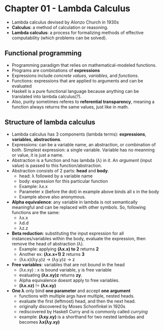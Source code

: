 # Chapter 01 - Lambda Calculus

* Lambda calculus devised by Alonzo Church in 1930s
* **Calculus**: a method of calculation or reasoning.
* **Lambda calculus**: a process for formalizing methods of effective
    computability (which problems can be solved).

## Functional programming

* Programming paradigm that relies on mathematical-modeled functions.
* Programs are combinations of **expressions**
* Expressions include *concrete values*, *variables*, and *functions*.
* Functions: expressions that are applied to arguments and can be evaluated
* Haskell is a pure functional language because anything can be translated into lambda calculus(?).
* Also, purity sometimes referes to **referential transparency**, meaning a
  function always returns the same values, just like in math.

## Structure of lambda calculus

* Lambda calculus has 3 components (lambda terms): **expressions**, **variables**, **abstractions**.
* Expressions: can be a variable name, an abstraction, or combination of both.
  Simplest expression: a single variable. Variable has no meanning or value, it is just a name.
* Abstraction is a function and has lambda (&lambda;) in it. An *argument*
  (input value) is passed to this function/abstraction.
* Abstraction consists of 2 parts: **head** and **body**.
    * head: &lambda; followed by a variable name
    * body: expression for this particular function
    * Example: &lambda;x.x
    * Parameter x (before the dot) in example above binds all x in the body
    * Example above also anonymous.
* **Alpha equivalence**: any variable in lambda is not semantically meaningful and
  can be replaced with other symbols. So, following functions are the same:
    * &lambda;x.x
    * &lambda;d.d
    * &lambda;z.z 
* **Beta reduction**: substituting the input expression for all instances/variables
  within the body, evaluate the expression, then remove the head of abstraction (&lambda;).
    * Example: applying **(&lambda;x.x) to 2** returns **2**
    * Another ex: **(&lambda;x.x+1) 2**  returns **3**
    * (&lambda;x.x)(&lambda;y.y)z -> (&lambda;y.y)z -> z
* **Free variables**: variables that are not bound in the head
    * (&lambda;x.xy) : x is bound variable, y is free variable
    * evaluating **(&lambda;x.xy)z** returns **zy**.
    * Alpha equivalence doesnt apply to free variables.
    * **(&lambda;x.xz)** != **(&lambda;x.xy)**
* **One &lambda;** only bind **one parameter** and accept **one argument**
    * functions with multiple args have multiple, nested heads.
    * evaluate the first (leftmost) head, and then the next head.
    * originally discovered by Moses Schonfinkel in 1920s
    * rediscovered by Haskell Curry and is commonly called *currying*
    * example: **(&lambda;xy.xy)** is a shorthand for two nested lambdas and
      becomes **&lambda;x(&lambda;y.xy)**

